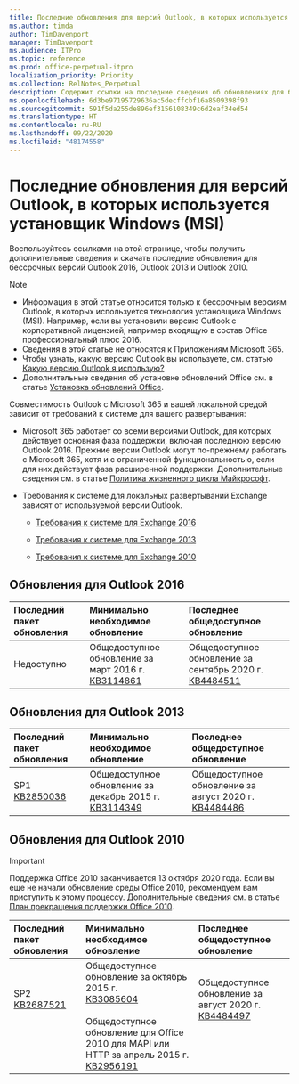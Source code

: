 ```yaml
---
title: Последние обновления для версий Outlook, в которых используется установщик Windows (MSI)
ms.author: timda
author: TimDavenport
manager: TimDavenport
ms.audience: ITPro
ms.topic: reference
ms.prod: office-perpetual-itpro
localization_priority: Priority
ms.collection: RelNotes_Perpetual
description: Содержит ссылки на последние сведения об обновлениях для бессрочных версий Outlook 2016, Outlook 2013 и Outlook 2010 для ИТ-специалистов
ms.openlocfilehash: 6d3be97195729636ac5decffcbf16a8509398f93
ms.sourcegitcommit: 591f5da255de896ef3156108349c6d2eaf34ed54
ms.translationtype: HT
ms.contentlocale: ru-RU
ms.lasthandoff: 09/22/2020
ms.locfileid: "48174558"
---
```

# <a name="latest-updates-for-versions-of-outlook-that-use-windows-installer-msi"></a>Последние обновления для версий Outlook, в которых используется установщик Windows (MSI)

Воспользуйтесь ссылками на этой странице, чтобы получить дополнительные сведения и скачать последние обновления для бессрочных версий Outlook 2016, Outlook 2013 и Outlook 2010.
  
> [!NOTE]
> - Информация в этой статье относится только к бессрочным версиям Outlook, в которых используется технология установщика Windows (MSI). Например, если вы установили версию Outlook с корпоративной лицензией, например входящую в состав Office профессиональный плюс 2016.
> - Сведения в этой статье не относятся к Приложениям Microsoft 365.
> - Чтобы узнать, какую версию Outlook вы используете, см. статью [Какую версию Outlook я использую?](https://support.office.com/article/b3a9568c-edb5-42b9-9825-d48d82b2257c)
> - Дополнительные сведения об установке обновлений Office см. в статье [Установка обновлений Office](https://support.office.com/article/2ab296f3-7f03-43a2-8e50-46de917611c5). 
  
Совместимость Outlook с Microsoft 365 и вашей локальной средой зависит от требований к системе для вашего развертывания:
  
- Microsoft 365 работает со всеми версиями Outlook, для которых действует основная фаза поддержки, включая последнюю версию Outlook 2016. Прежние версии Outlook могут по-прежнему работать с Microsoft 365, хотя и с ограниченной функциональностью, если для них действует фаза расширенной поддержки. Дополнительные сведения см. в статье [Политика жизненного цикла Майкрософт](https://support.microsoft.com/lifecycle).
    
- Требования к системе для локальных развертываний Exchange зависят от используемой версии Outlook.
    
  - [Требования к системе для Exchange 2016](https://docs.microsoft.com/Exchange/plan-and-deploy/system-requirements)
    
  - [Требования к системе для Exchange 2013](https://docs.microsoft.com/exchange/exchange-2013-system-requirements-exchange-2013-help)
    
  - [Требования к системе для Exchange 2010](https://docs.microsoft.com/previous-versions/office/exchange-server-2010/aa996719(v=exchg.141))

   
## <a name="outlook-2016-updates"></a>Обновления для Outlook 2016

|**Последний пакет обновления**|**Минимально необходимое обновление**|**Последнее общедоступное обновление**|
|:-----|:-----|:-----|
|Недоступно  <br/> |Общедоступное обновление за март 2016 г. <br/>[KB3114861](https://support.microsoft.com/help/3114861) <br/> |Общедоступное обновление за сентябрь 2020 г. <br/>[KB4484511](https://support.microsoft.com/help/4484511) 

## <a name="outlook-2013-updates"></a>Обновления для Outlook 2013

|**Последний пакет обновления**|**Минимально необходимое обновление**|**Последнее общедоступное обновление**|
|:-----|:-----|:-----|
|SP1  <br/>[KB2850036](https://go.microsoft.com/fwlink/p/?LinkId=512538) <br/> |Общедоступное обновление за декабрь 2015 г. <br/>[KB3114349](https://support.microsoft.com/kb/3114349) <br/> |Общедоступное обновление за август 2020 г. <br/>[KB4484486](https://support.microsoft.com/help/4484486)  |
   
## <a name="outlook-2010-updates"></a>Обновления для Outlook 2010
> [!IMPORTANT]
> Поддержка Office 2010 заканчивается 13 октября 2020 года. Если вы еще не начали обновление среды Office 2010, рекомендуем вам приступить к этому процессу. Дополнительные сведения см. в статье [План прекращения поддержки Office 2010](https://docs.microsoft.com/DeployOffice/office-2010-end-support-roadmap).

|**Последний пакет обновления**|**Минимально необходимое обновление**|**Последнее общедоступное обновление**|
|:-----|:-----|:-----|
|SP2 <br/>[KB2687521](https://go.microsoft.com/fwlink/p/?LinkId=512542) <br><br><br><br/> |Общедоступное обновление за октябрь 2015 г. <br/> [KB3085604](https://support.microsoft.com/kb/3085604) <br/><br/>  Общедоступное обновление для Office 2010 для MAPI или HTTP за апрель 2015 г. <br/> [KB2956191](https://support.microsoft.com/help/2956191/april-14-2015-update-for-office-2010-kb2956191) <br/> |Общедоступное обновление за август 2020 г. <br/>[KB4484497](https://support.microsoft.com/help/4484497) <br><br><br><br/>|
   

